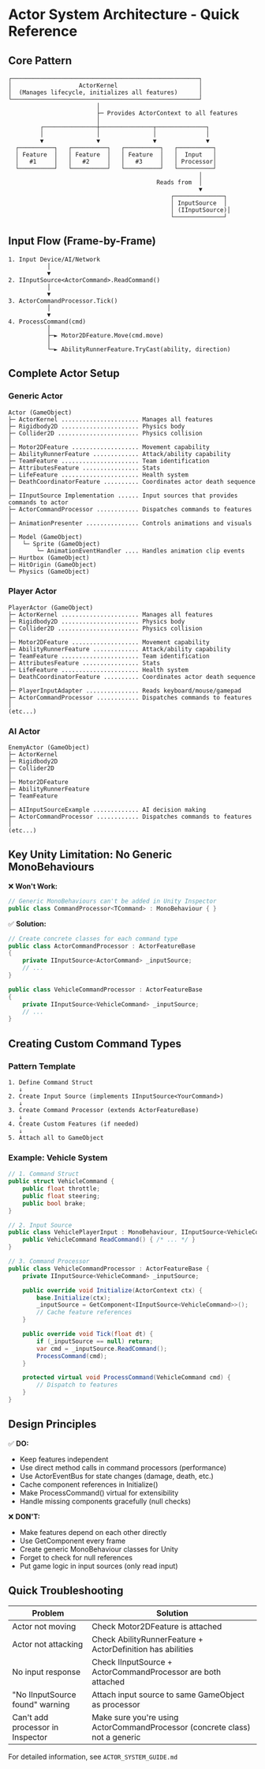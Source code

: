 # Actor System Architecture - Quick Reference

## Core Pattern

```
┌─────────────────────────────────────────────────────┐
│                   ActorKernel                       │
│  (Manages lifecycle, initializes all features)      │
└─────────────────────────────────────────────────────┘
                         │
                         ├─ Provides ActorContext to all features
                         │
         ┌───────────────┼───────────────┬──────────────┐
         │               │               │              │
         ▼               ▼               ▼              ▼
  ┌──────────┐   ┌──────────┐   ┌──────────┐   ┌──────────┐
  │ Feature  │   │ Feature  │   │ Feature  │   │  Input   │
  │   #1     │   │   #2     │   │   #3     │   │ Processor│
  └──────────┘   └──────────┘   └──────────┘   └──────────┘
                                                      │
                                          Reads from  │
                                                      ▼
                                              ┌──────────────┐
                                              │ InputSource  │
                                              │ (IInputSource)│
                                              └──────────────┘
```

## Input Flow (Frame-by-Frame)

```
1. Input Device/AI/Network
           │
           ▼
2. IInputSource<ActorCommand>.ReadCommand()
           │
           ▼
3. ActorCommandProcessor.Tick()
           │
           ▼
4. ProcessCommand(cmd)
           │
           ├─► Motor2DFeature.Move(cmd.move)
           │
           └─► AbilityRunnerFeature.TryCast(ability, direction)
```

## Complete Actor Setup

### Generic Actor

```
Actor (GameObject)
├─ ActorKernel ...................... Manages all features
├─ Rigidbody2D ...................... Physics body
├─ Collider2D ....................... Physics collision
│
├─ Motor2DFeature ................... Movement capability
├─ AbilityRunnerFeature ............. Attack/ability capability
├─ TeamFeature ...................... Team identification
├─ AttributesFeature ................ Stats
├─ LifeFeature ...................... Health system
├─ DeathCoordinatorFeature .......... Coordinates actor death sequence
│
├─ IInputSource Implementation ...... Input sources that provides commands to actor
├─ ActorCommandProcessor ............ Dispatches commands to features
│
├─ AnimationPresenter ............... Controls animations and visuals
│
├─ Model (GameObject)
│   └─ Sprite (GameObject)
│       └─ AnimationEventHandler .... Handles animation clip events
├─ Hurtbox (GameObject)
├─ HitOrigin (GameObject)
└─ Physics (GameObject)
```

### Player Actor

```
PlayerActor (GameObject)
├─ ActorKernel ...................... Manages all features
├─ Rigidbody2D ...................... Physics body
├─ Collider2D ....................... Physics collision
│
├─ Motor2DFeature ................... Movement capability
├─ AbilityRunnerFeature ............. Attack/ability capability
├─ TeamFeature ...................... Team identification
├─ AttributesFeature ................ Stats
├─ LifeFeature ...................... Health system
├─ DeathCoordinatorFeature .......... Coordinates actor death sequence
│
├─ PlayerInputAdapter ............... Reads keyboard/mouse/gamepad
├─ ActorCommandProcessor ............ Dispatches commands to features
│
(etc...)
```

### AI Actor

```
EnemyActor (GameObject)
├─ ActorKernel
├─ Rigidbody2D
├─ Collider2D
│
├─ Motor2DFeature
├─ AbilityRunnerFeature
├─ TeamFeature
│
├─ AIInputSourceExample ............. AI decision making
├─ ActorCommandProcessor ............ Dispatches commands to features
│
(etc...)

```

## Key Unity Limitation: No Generic MonoBehaviours

❌ **Won't Work:**

```csharp
// Generic MonoBehaviours can't be added in Unity Inspector
public class CommandProcessor<TCommand> : MonoBehaviour { }
```

✅ **Solution:**

```csharp
// Create concrete classes for each command type
public class ActorCommandProcessor : ActorFeatureBase
{
    private IInputSource<ActorCommand> _inputSource;
    // ...
}

public class VehicleCommandProcessor : ActorFeatureBase
{
    private IInputSource<VehicleCommand> _inputSource;
    // ...
}
```

## Creating Custom Command Types

### Pattern Template

```
1. Define Command Struct
   ↓
2. Create Input Source (implements IInputSource<YourCommand>)
   ↓
3. Create Command Processor (extends ActorFeatureBase)
   ↓
4. Create Custom Features (if needed)
   ↓
5. Attach all to GameObject
```

### Example: Vehicle System

```csharp
// 1. Command Struct
public struct VehicleCommand {
    public float throttle;
    public float steering;
    public bool brake;
}

// 2. Input Source
public class VehiclePlayerInput : MonoBehaviour, IInputSource<VehicleCommand> {
    public VehicleCommand ReadCommand() { /* ... */ }
}

// 3. Command Processor
public class VehicleCommandProcessor : ActorFeatureBase {
    private IInputSource<VehicleCommand> _inputSource;

    public override void Initialize(ActorContext ctx) {
        base.Initialize(ctx);
        _inputSource = GetComponent<IInputSource<VehicleCommand>>();
        // Cache feature references
    }

    public override void Tick(float dt) {
        if (_inputSource == null) return;
        var cmd = _inputSource.ReadCommand();
        ProcessCommand(cmd);
    }

    protected virtual void ProcessCommand(VehicleCommand cmd) {
        // Dispatch to features
    }
}
```

## Design Principles

✅ **DO:**

- Keep features independent
- Use direct method calls in command processors (performance)
- Use ActorEventBus for state changes (damage, death, etc.)
- Cache component references in Initialize()
- Make ProcessCommand() virtual for extensibility
- Handle missing components gracefully (null checks)

❌ **DON'T:**

- Make features depend on each other directly
- Use GetComponent every frame
- Create generic MonoBehaviour classes for Unity
- Forget to check for null references
- Put game logic in input sources (only read input)

## Quick Troubleshooting

| Problem                          | Solution                                                                    |
| -------------------------------- | --------------------------------------------------------------------------- |
| Actor not moving                 | Check Motor2DFeature is attached                                            |
| Actor not attacking              | Check AbilityRunnerFeature + ActorDefinition has abilities                  |
| No input response                | Check IInputSource + ActorCommandProcessor are both attached                |
| "No IInputSource found" warning  | Attach input source to same GameObject as processor                         |
| Can't add processor in Inspector | Make sure you're using ActorCommandProcessor (concrete class) not a generic |

For detailed information, see `ACTOR_SYSTEM_GUIDE.md`
